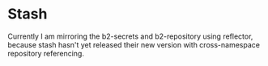 # Stash

Currently I am mirroring the b2-secrets and b2-repository using reflector, because stash hasn't yet released their new version with cross-namespace repository referencing.
